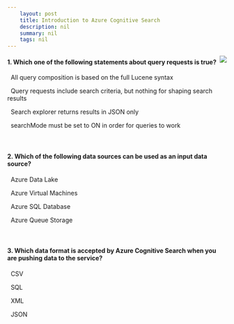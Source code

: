 ```yaml
---
    layout: post
    title: Introduction to Azure Cognitive Search 
    description: nil
    summary: nil
    tags: nil
---
```



 <a target="_blank" href="https://docs.microsoft.com/en-us/learn/modules/intro-to-azure-search/8-knowledge-check/"><i class="fas fa-external-link-alt"></i> </a>
 <img align="right" src="https://docs.microsoft.com/en-us/learn/achievements/azure-introduction-to-azure-search.svg">
####  1. Which one of the following statements about query requests is true?


<i class='far fa-square'></i> &nbsp;&nbsp;All query composition is based on the full Lucene syntax

<i class='far fa-square'></i> &nbsp;&nbsp;Query requests include search criteria, but nothing for shaping search results

<i class='fas fa-check-square' style='color: Dodgerblue;'></i> &nbsp;&nbsp;Search explorer returns results in JSON only

<i class='far fa-square'></i> &nbsp;&nbsp;searchMode must be set to ON in order for queries to work
<br />
<br />
<br />

####  2. Which of the following data sources can be used as an input data source?


<i class='far fa-square'></i> &nbsp;&nbsp;Azure Data Lake

<i class='far fa-square'></i> &nbsp;&nbsp;Azure Virtual Machines

<i class='fas fa-check-square' style='color: Dodgerblue;'></i> &nbsp;&nbsp;Azure SQL Database

<i class='far fa-square'></i> &nbsp;&nbsp;Azure Queue Storage
<br />
<br />
<br />

####  3. Which data format is accepted by Azure Cognitive Search when you are pushing data to the service?


<i class='far fa-square'></i> &nbsp;&nbsp;CSV

<i class='far fa-square'></i> &nbsp;&nbsp;SQL

<i class='far fa-square'></i> &nbsp;&nbsp;XML

<i class='fas fa-check-square' style='color: Dodgerblue;'></i> &nbsp;&nbsp;JSON
<br />
<br />
<br />
